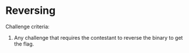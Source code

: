 # Reversing

Challenge criteria:
1) Any challenge that requires the contestant to reverse the binary to get the flag.